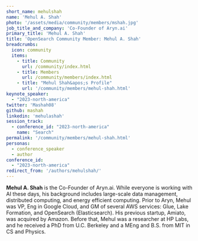 ```yaml
---
short_name: mehulshah
name: 'Mehul A. Shah'
photo: '/assets/media/community/members/mshah.jpg'
job_title_and_company: 'Co-Founder of Aryn.ai'
primary_title: 'Mehul A. Shah'
title: 'OpenSearch Community Member: Mehul A. Shah'
breadcrumbs:
  icon: community
  items:
    - title: Community
      url: /community/index.html
    - title: Members
      url: /community/members/index.html
    - title: "Mehul Shah&apos;s Profile"
      url: '/community/members/mehul-shah.html'
keynote_speaker:
  - "2023-north-america"
twitter: 'Mashah08'
github: mashah
linkedin: 'mehulashah'
session_track: 
  - conference_id: "2023-north-america"
    name: "Search"
permalink: '/community/members/mehul-shah.html'
personas:
  - conference_speaker
  - author
conference_id:
  - "2023-north-america"
redirect_from: '/authors/mehulshah/'
---
```


**Mehul A. Shah** is the Co-Founder of Aryn.ai. While everyone is working with AI these days, his background includes large-scale data management, distributed computing, and energy efficient computing. Prior to Aryn, Mehul was VP, Eng in Google Cloud, and GM of several AWS services: Glue, Lake Formation, and OpenSearch (Elasticsearch). His previous startup, Amiato, was acquired by Amazon. Before that, Mehul was a researcher at HP Labs, and he received a PhD from U.C. Berkeley and a MEng and B.S. from MIT in CS and Physics.

